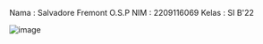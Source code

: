 Nama  : Salvadore Fremont O.S.P
NIM  : 2209116069
Kelas  : SI B'22

![image](https://github.com/SalvadoreFOSP/pbo-post-test-2/assets/126777568/21787839-0c0d-437b-89b7-95eab7eb0abd)
